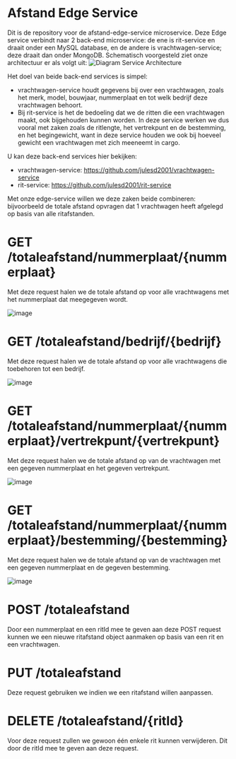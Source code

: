 # Afstand Edge Service
Dit is de repository voor de afstand-edge-service microservice. Deze Edge service verbindt naar 2 back-end microservice: de ene is rit-service en draait onder een MySQL database, en de andere is vrachtwagen-service; deze draait dan onder MongoDB.
Schematisch voorgesteld ziet onze architectuur er als volgt uit:
![Diagram Service Architecture](https://user-images.githubusercontent.com/57659236/148530199-e5fdd2ac-2704-47f9-a410-d0bcfb7a96c7.jpeg)



Het doel van beide back-end services is simpel:
- vrachtwagen-service houdt gegevens bij over een vrachtwagen, zoals het merk, model, bouwjaar, nummerplaat en tot welk bedrijf deze vrachtwagen behoort.
- Bij rit-service is het de bedoeling dat we de ritten die een vrachtwagen maakt, ook bijgehouden kunnen worden. In deze service werken we dus vooral met zaken zoals de ritlengte, het vertrekpunt en de bestemming, en het begingewicht, want in deze service houden we ook bij hoeveel gewicht een vrachtwagen met zich meeneemt in cargo.

U kan deze back-end services hier bekijken:
- vrachtwagen-service: https://github.com/julesd2001/vrachtwagen-service
- rit-service: https://github.com/julesd2001/rit-service


Met onze edge-service willen we deze zaken beide combineren: bijvoorbeeld de totale afstand opvragen dat 1 vrachtwagen heeft afgelegd op basis van alle ritafstanden. 

# GET /totaleafstand/nummerplaat/{nummerplaat}
Met deze request halen we de totale afstand op voor alle vrachtwagens met het nummerplaat dat meegegeven wordt.

![image](https://user-images.githubusercontent.com/57659236/148530640-314b2a96-db1d-476e-8441-ae7cf228fe73.png)


# GET /totaleafstand/bedrijf/{bedrijf}
Met deze request halen we de totale afstand op voor alle vrachtwagens die toebehoren tot een bedrijf.

![image](https://user-images.githubusercontent.com/57659236/148530939-26e65a83-85c8-4398-b913-f2a32ef79356.png)


# GET /totaleafstand/nummerplaat/{nummerplaat}/vertrekpunt/{vertrekpunt}
Met deze request halen we de totale afstand op van de vrachtwagen met een gegeven nummerplaat en het gegeven vertrekpunt.

![image](https://user-images.githubusercontent.com/57659236/148531585-e56df1ff-3fbf-4364-853f-32b8239e60ed.png)


# GET /totaleafstand/nummerplaat/{nummerplaat}/bestemming/{bestemming}
Met deze request halen we de totale afstand op van de vrachtwagen met een gegeven nummerplaat en de gegeven bestemming.

![image](https://user-images.githubusercontent.com/57659236/148531687-5e22bd3e-9980-4bf8-8478-2be74dea7c47.png)


# POST /totaleafstand
Door een nummerplaat en een ritId mee te geven aan deze POST request kunnen we een nieuwe ritafstand object aanmaken op basis van een rit en een vrachtwagen.

# PUT /totaleafstand
Deze request gebruiken we indien we een ritafstand willen aanpassen.

# DELETE /totaleafstand/{ritId}
Voor deze request zullen we gewoon één enkele rit kunnen verwijderen. Dit door de ritId mee te geven aan deze request.

